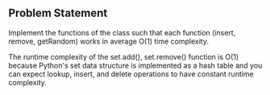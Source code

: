 ## Problem Statement

Implement the functions of the class such that each function (insert, remove, getRandom) works in average O(1) time complexity.

The runtime complexity of the set.add(), set.remove() function is O(1) because Python's set data structure is implemented as a hash table and you can expect lookup, insert, and delete operations to have constant runtime complexity.

